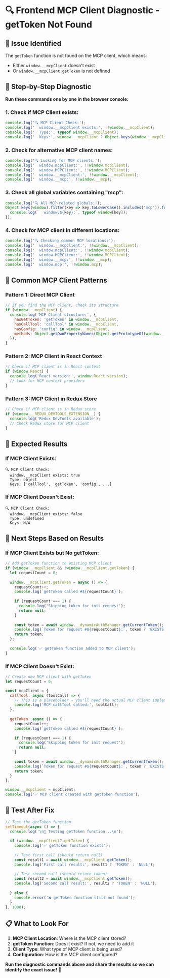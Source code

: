 # 🔍 Frontend MCP Client Diagnostic - getToken Not Found

## 🚨 Issue Identified
The `getToken` function is not found on the MCP client, which means:
- Either `window.__mcpClient` doesn't exist
- Or `window.__mcpClient.getToken` is not defined

## 🧪 Step-by-Step Diagnostic

**Run these commands one by one in the browser console:**

### 1. Check if MCP Client exists:
```javascript
console.log('🔍 MCP Client Check:');
console.log('  window.__mcpClient exists:', !!window.__mcpClient);
console.log('  Type:', typeof window.__mcpClient);
console.log('  Keys:', window.__mcpClient ? Object.keys(window.__mcpClient) : 'N/A');
```

### 2. Check for alternative MCP client names:
```javascript
console.log('🔍 Looking for MCP clients:');
console.log('  window.mcpClient:', !!window.mcpClient);
console.log('  window.MCPClient:', !!window.MCPClient);
console.log('  window.__mcpClient:', !!window.__mcpClient);
console.log('  window.__mcp:', !!window.__mcp);
```

### 3. Check all global variables containing "mcp":
```javascript
console.log('🔍 All MCP-related globals:');
Object.keys(window).filter(key => key.toLowerCase().includes('mcp')).forEach(key => {
  console.log(`  window.${key}:`, typeof window[key]);
});
```

### 4. Check for MCP client in different locations:
```javascript
console.log('🔍 Checking common MCP locations:');
console.log('  window.__mcpClient:', !!window.__mcpClient);
console.log('  window.mcpClient:', !!window.mcpClient);
console.log('  window.MCPClient:', !!window.MCPClient);
console.log('  window.__mcp:', !!window.__mcp);
console.log('  window.mcp:', !!window.mcp);
```

## 🔧 Common MCP Client Patterns

### Pattern 1: Direct MCP Client
```javascript
// If you find the MCP client, check its structure
if (window.__mcpClient) {
  console.log('MCP Client structure:', {
    hasGetToken: 'getToken' in window.__mcpClient,
    hasCallTool: 'callTool' in window.__mcpClient,
    hasConfig: 'config' in window.__mcpClient,
    methods: Object.getOwnPropertyNames(Object.getPrototypeOf(window.__mcpClient))
  });
}
```

### Pattern 2: MCP Client in React Context
```javascript
// Check if MCP client is in React context
if (window.React) {
  console.log('React version:', window.React.version);
  // Look for MCP context providers
}
```

### Pattern 3: MCP Client in Redux Store
```javascript
// Check if MCP client is in Redux store
if (window.__REDUX_DEVTOOLS_EXTENSION__) {
  console.log('Redux DevTools available');
  // Check Redux store for MCP client
}
```

## 🎯 Expected Results

### If MCP Client Exists:
```
🔍 MCP Client Check:
  window.__mcpClient exists: true
  Type: object
  Keys: ['callTool', 'getToken', 'config', ...]
```

### If MCP Client Doesn't Exist:
```
🔍 MCP Client Check:
  window.__mcpClient exists: false
  Type: undefined
  Keys: N/A
```

## 🔧 Next Steps Based on Results

### If MCP Client Exists but No getToken:
```javascript
// Add getToken function to existing MCP client
if (window.__mcpClient && !window.__mcpClient.getToken) {
  let requestCount = 0;
  
  window.__mcpClient.getToken = async () => {
    requestCount++;
    console.log(`getToken called #${requestCount}`);
    
    if (requestCount === 1) {
      console.log('Skipping token for init request');
      return null;
    }
    
    const token = await window.__dynamicAuthManager.getCurrentToken();
    console.log(`Token for request #${requestCount}:`, token ? 'EXISTS' : 'NULL');
    return token;
  };
  
  console.log('✅ getToken function added to MCP client');
}
```

### If MCP Client Doesn't Exist:
```javascript
// Create new MCP client with getToken
let requestCount = 0;

const mcpClient = {
  callTool: async (toolCall) => {
    // This is a placeholder - you'll need the actual MCP client implementation
    console.log('MCP callTool called:', toolCall);
  },
  
  getToken: async () => {
    requestCount++;
    console.log(`getToken called #${requestCount}`);
    
    if (requestCount === 1) {
      console.log('Skipping token for init request');
      return null;
    }
    
    const token = await window.__dynamicAuthManager.getCurrentToken();
    console.log(`Token for request #${requestCount}:`, token ? 'EXISTS' : 'NULL');
    return token;
  }
};

window.__mcpClient = mcpClient;
console.log('✅ MCP client created with getToken function');
```

## 🧪 Test After Fix

```javascript
// Test the getToken function
setTimeout(async () => {
  console.log('\n🧪 Testing getToken function...\n');
  
  if (window.__mcpClient?.getToken) {
    console.log('✅ getToken function exists');
    
    // Test first call (should return null)
    const result1 = await window.__mcpClient.getToken();
    console.log('First call result:', result1 ? 'TOKEN' : 'NULL');
    
    // Test second call (should return token)
    const result2 = await window.__mcpClient.getToken();
    console.log('Second call result:', result2 ? 'TOKEN' : 'NULL');
    
  } else {
    console.error('❌ getToken function still not found');
  }
}, 1000);
```

## 📋 What to Look For

1. **MCP Client Location**: Where is the MCP client stored?
2. **getToken Function**: Does it exist? If not, we need to add it
3. **Client Type**: What type of MCP client is being used?
4. **Configuration**: How is the MCP client configured?

**Run the diagnostic commands above and share the results so we can identify the exact issue!** 🎯












